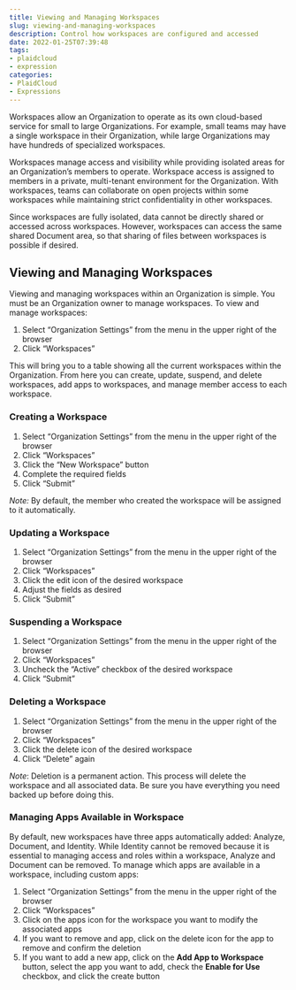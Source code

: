 ```yaml
---
title: Viewing and Managing Workspaces
slug: viewing-and-managing-workspaces
description: Control how workspaces are configured and accessed
date: 2022-01-25T07:39:48
tags:
- plaidcloud
- expression
categories:
- PlaidCloud
- Expressions
---
```



Workspaces allow an Organization to operate as its own cloud-based service for small to large Organizations. For example, small teams may have a single workspace in their Organization, while large Organizations may have hundreds of specialized workspaces.



Workspaces manage access and visibility while providing isolated areas for an Organization’s members to operate. Workspace access is assigned to members in a private, multi-tenant environment for the Organization. With workspaces, teams can collaborate on open projects within some workspaces while maintaining strict confidentiality in other workspaces.



Since workspaces are fully isolated, data cannot be directly shared or accessed across workspaces. However, workspaces can access the same shared Document area, so that sharing of files between workspaces is possible if desired.



## Viewing and Managing Workspaces


Viewing and managing workspaces within an Organization is simple. You must be an Organization owner to manage workspaces. To view and manage workspaces:


1. Select “Organization Settings” from the menu in the upper right of the browser
2. Click “Workspaces”

This will bring you to a table showing all the current workspaces within the Organization. From here you can create, update, suspend, and delete workspaces, add apps to workspaces, and manage member access to each workspace.



### Creating a Workspace


1. Select “Organization Settings” from the menu in the upper right of the browser
2. Click “Workspaces”
3. Click the “New Workspace” button
4. Complete the required fields
5. Click “Submit”

*Note:* By default, the member who created the workspace will be assigned to it automatically.



### Updating a Workspace


1. Select “Organization Settings” from the menu in the upper right of the browser
2. Click “Workspaces”
3. Click the edit icon of the desired workspace
4. Adjust the fields as desired
5. Click “Submit”

### Suspending a Workspace


1. Select “Organization Settings” from the menu in the upper right of the browser
2. Click “Workspaces”
3. Uncheck the “Active” checkbox of the desired workspace
4. Click “Submit”

### Deleting a Workspace


1. Select “Organization Settings” from the menu in the upper right of the browser
2. Click “Workspaces”
3. Click the delete icon of the desired workspace
4. Click “Delete” again

*Note*: Deletion is a permanent action. This process will delete the workspace and all associated data. Be sure you have everything you need backed up before doing this.



### Managing Apps Available in Workspace


By default, new workspaces have three apps automatically added: Analyze, Document, and Identity. While Identity cannot be removed because it is essential to managing access and roles within a workspace, Analyze and Document can be removed. To manage which apps are available in a workspace, including custom apps:


1. Select “Organization Settings” from the menu in the upper right of the browser
2. Click “Workspaces”
3. Click on the apps icon for the workspace you want to modify the associated apps
4. If you want to remove and app, click on the delete icon for the app to remove and confirm the deletion
5. If you want to add a new app, click on the **Add App to Workspace** button, select the app you want to add, check the **Enable for Use** checkbox, and click the create button
